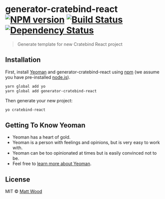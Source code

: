 # generator-cratebind-react [![NPM version][npm-image]][npm-url] [![Build Status][travis-image]][travis-url] [![Dependency Status][daviddm-image]][daviddm-url]
> Generate template for new Cratebind React project

## Installation

First, install [Yeoman](http://yeoman.io) and generator-cratebind-react using [npm](https://www.npmjs.com/) (we assume you have pre-installed [node.js](https://nodejs.org/)).

```bash
yarn global add yo
yarn global add generator-cratebind-react
```

Then generate your new project:

```bash
yo cratebind-react
```

## Getting To Know Yeoman

 * Yeoman has a heart of gold.
 * Yeoman is a person with feelings and opinions, but is very easy to work with.
 * Yeoman can be too opinionated at times but is easily convinced not to be.
 * Feel free to [learn more about Yeoman](http://yeoman.io/).

## License

MIT © [Matt Wood](https://github.com/cratebind)


[npm-image]: https://badge.fury.io/js/generator-cratebind-react.svg
[npm-url]: https://npmjs.org/package/generator-cratebind-react
[travis-image]: https://travis-ci.org/cratebind/generator-cratebind-react.svg?branch=master
[travis-url]: https://travis-ci.org/cratebind/generator-cratebind-react
[daviddm-image]: https://david-dm.org/cratebind/generator-cratebind-react.svg?theme=shields.io
[daviddm-url]: https://david-dm.org/cratebind/generator-cratebind-react
